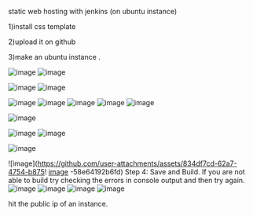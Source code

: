 static web hosting with jenkins (on ubuntu instance)


1)install css template 

2)upload it on github

3)make an ubuntu instance .

![image](https://github.com/user-attachments/assets/7dcfb275-b1ae-4a38-92cb-375894944c7e)
![image](https://github.com/user-attachments/assets/e9d04826-6303-4425-8dc8-373adf388943)

![image](https://github.com/user-attachments/assets/c6c03425-68ed-4efc-a93f-34c8c2184027)
![image](https://github.com/user-attachments/assets/5787c2c7-dcc3-449a-adde-b7a55c218252)

![image](https://github.com/user-attachments/assets/f14571fa-273f-43d4-8296-7498d0be5950)
![image](https://github.com/user-attachments/assets/16ff4e42-ff2f-47dd-9283-5b4d102e7aad)
![image](https://github.com/user-attachments/assets/077d5823-7534-4782-b475-ce18dec6a984)
![image](https://github.com/user-attachments/assets/e73c56c7-5c0d-4081-9d2d-b93c53e0fee1)
![image](https://github.com/user-attachments/assets/0f1e7696-5a2d-4e8b-b7eb-0e900b560f19)

![image](https://github.com/user-attachments/assets/9d831528-3245-4d44-af33-0c2cb4c912e7)

![image](https://github.com/user-attachments/assets/d8accbdc-6c33-4e43-9893-421470d348e8)
![image](https://github.com/user-attachments/assets/ace851e8-2c4e-4eed-b329-37c1a15c9682)

![image](https://github.com/user-attachments/assets/ad0b1c03-73e9-406e-a74e-8367cebe1986)

![image](https://github.com/user-attachments/assets/834df7cd-62a7-4754-b875!
[image](https://github.com/user-attachments/assets/1699eba4-9c54-4f4d-94a2-5adfb8fe2db0)
-58e64192b6fd)
Step 4: Save and Build.
If you are not able to build try checking the errors 
in console output and then try again.
![image](https://github.com/user-attachments/assets/35529aac-8259-441e-9209-8488b721300a)
![image](https://github.com/user-attachments/assets/af56a8cd-a493-4940-aad7-e8ba4bbf4b3c)
![image](https://github.com/user-attachments/assets/f2689ae9-9541-45db-aab0-7d67c41bfea7)
![image](https://github.com/user-attachments/assets/42a6a51a-4700-407c-8456-61a0593880ee)

hit the public ip of an instance.










